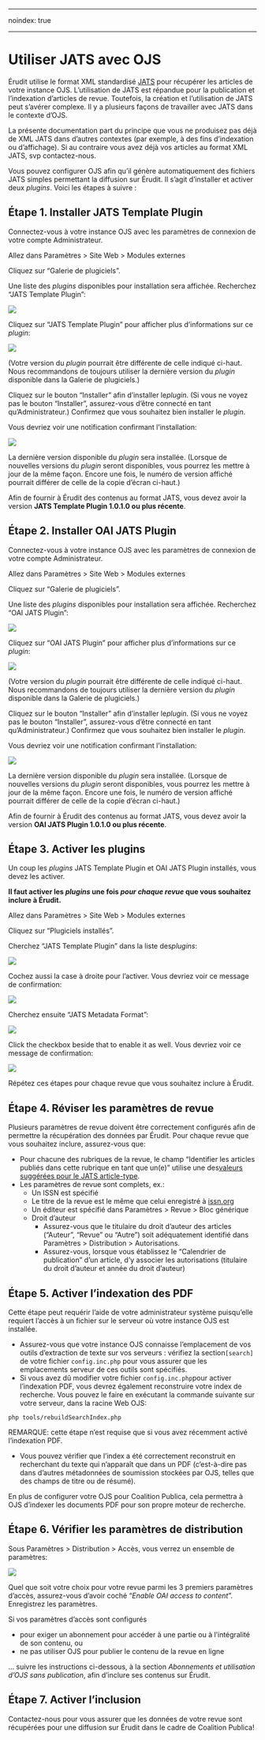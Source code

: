 - - -
noindex: true
- - -
# Utiliser JATS avec OJS

Érudit utilise le format XML standardisé ​[JATS](https://jats.nlm.nih.gov/)​ pour récupérer les articles de votre instance OJS. L’utilisation de JATS est répandue pour la publication et l’indexation d’articles de revue. Toutefois, la création et l’utilisation de JATS peut s’avérer complexe. Il y a plusieurs façons de travailler avec JATS dans le contexte d’OJS.

La présente documentation part du principe que vous ne produisez pas déjà de XML JATS dans d’autres contextes (par exemple, à des fins d’indexation ou d’affichage). Si au contraire vous avez déjà vos articles au format XML JATS, svp contactez-nous.

Vous pouvez configurer OJS afin qu’il génère automatiquement des fichiers JATS simples permettant la diffusion sur Érudit. Il s’agit d’installer et activer deux ​*plugins*​. Voici les étapes à suivre :

## Étape 1. Installer JATS Template Plugin

Connectez-vous à votre instance OJS avec les paramètres de connexion de votre compte Administrateur.

Allez dans Paramètres > Site Web > Modules externes

Cliquez sur “Galerie de plugiciels”.

Une liste des ​*plugins*​ disponibles pour installation sera affichée. Recherchez “JATS Template Plugin”:

![](./assets/jatsTemplatePlugin.png)

Cliquez sur “JATS Template Plugin” pour afficher plus d’informations sur ce ​*plugin​*:

![](./assets/jatsTemplatePluginInfo.png)

(Votre version du ​*plugin*​ pourrait être différente de celle indiqué ci-haut. Nous recommandons de toujours utiliser la dernière version du ​*plugin*​ disponible dans la Galerie de plugiciels.)

Cliquez sur le bouton “Installer” afin d’installer le *​plugin*​. (Si vous ne voyez pas le bouton “Installer”, assurez-vous d’être connecté en tant qu’Administrateur.) Confirmez que vous souhaitez bien installer le ​*plugin*.​

Vous devriez voir une notification confirmant l’installation:

![](./assets/jatsTemplatePluginNotification.png)


La dernière version disponible du ​*plugin*​ sera installée. (Lorsque de nouvelles versions du *plugin*​ seront disponibles, vous pourrez les mettre à jour de la même façon. Encore une fois, le numéro de version affiché pourrait différer de celle de la copie d’écran ci-haut.)

Afin de fournir à Érudit des contenus au format JATS, vous devez avoir la version **JATS Template Plugin 1.0.1.0 ou plus récente​**.

## Étape 2. Installer OAI JATS Plugin

Connectez-vous à votre instance OJS avec les paramètres de connexion de votre compte Administrateur.

Allez dans Paramètres > Site Web > Modules externes

Cliquez sur “Galerie de plugiciels”.

Une liste des ​*plugins*​ disponibles pour installation sera affichée. Recherchez “OAI JATS Plugin”:

![](./assets/oaiJatsPlugin.png)

Cliquez sur “OAI JATS Plugin” pour afficher plus d’informations sur ce ​*plugin​*:

![](./assets/oaiJatsPluginInfo.png)

(Votre version du ​*plugin*​ pourrait être différente de celle indiqué ci-haut. Nous recommandons de toujours utiliser la dernière version du ​*plugin*​ disponible dans la Galerie de plugiciels.)

Cliquez sur le bouton “Installer” afin d’installer le *​plugin*​. (Si vous ne voyez pas le bouton “Installer”, assurez-vous d’être connecté en tant qu’Administrateur.) Confirmez que vous souhaitez bien installer le ​*plugin*.​

Vous devriez voir une notification confirmant l’installation:

![](./assets/oaiJatsPluginNotification.png)

La dernière version disponible du ​*plugin*​ sera installée. (Lorsque de nouvelles versions du *plugin*​ seront disponibles, vous pourrez les mettre à jour de la même façon. Encore une fois, le numéro de version affiché pourrait différer de celle de la copie d’écran ci-haut.)

Afin de fournir à Érudit des contenus au format JATS, vous devez avoir la version **OAI JATS Plugin 1.0.1.0 ou plus récente​**.

## Étape 3. Activer les plugins

Un coup les *​plugins*​ JATS Template Plugin et OAI JATS Plugin installés, vous devez les activer.

**Il faut activer les ​*plugins*​ une fois ​*pour chaque revue*​ que vous souhaitez inclure à Érudit.**

Allez dans Paramètres > Site Web > Modules externes

Cliquez sur “Plugiciels installés”.

Cherchez “JATS Template Plugin” dans la liste des ​*plugins*:​

![](./assets/jatsTemplatePluginListing.png)

Cochez aussi la case à droite pour l’activer. Vous devriez voir ce message de confirmation:

![](./assets/jatsTemplatePluginListingNotification.png)

Cherchez ensuite “JATS Metadata Format”:

![](./assets/jatsMetadataFormatPluginListing.png)

Click the checkbox beside that to enable it as well. Vous devriez voir ce message de confirmation:

![](./assets/jatsMetadataFormatPluginListingNotification.png)

Répétez ces étapes pour chaque revue que vous souhaitez inclure à Érudit.

## Étape 4. Réviser les paramètres de revue

Plusieurs paramètres de revue doivent être correctement configurés afin de permettre la récupération des données par Érudit. Pour chaque revue que vous souhaitez inclure, assurez-vous que:

* Pour chacune des rubriques de la revue, le champ “Identifier les articles publiés dans cette rubrique en tant que un(e)” utilise une des ​[valeurs suggérées pour le JATS article-type](https://jats.nlm.nih.gov/archiving/tag-library/1.1/attribute/article-type.html)​.
* Les paramètres de revue sont complets, ex.:
    * Un ISSN est spécifié
    * Le titre de la revue est le même que celui enregistré à ​[issn.org](https://www.issn.org/)
    * Un éditeur est spécifié dans Paramètres > Revue > Bloc générique
    * Droit d’auteur
        * Assurez-vous que le titulaire du droit d’auteur des articles (“Auteur”, “Revue” ou “Autre”) soit adéquatement identifié dans Paramètres > Distribution > Autorisations.
        * Assurez-vous, lorsque vous établissez le “Calendrier de publication” d’un article, d’y associer les autorisations (titulaire du droit d’auteur et année du droit d’auteur)

## Étape 5. Activer l’indexation des PDF

Cette étape peut requérir l’aide de votre administrateur système puisqu’elle requiert l’accès à un fichier sur le serveur où votre instance OJS est installée.
* Assurez-vous que votre instance OJS connaisse l’emplacement de vos outils d’extraction de texte sur vos serveurs : vérifiez la section ​`[search]`​ de votre fichier ​`config.inc.php`​ pour vous assurer que les emplacements serveur de ces outils sont spécifiés.
* Si vous avez dû modifier votre fichier ​`config.inc.php`​ pour activer l’indexation PDF, vous devrez également reconstruire votre index de recherche. Vous pouvez le faire en exécutant la commande suivante sur votre serveur, dans la racine Web OJS:

`php tools/rebuildSearchIndex.php`

REMARQUE: cette étape n’est requise que si vous avez récemment activé l’indexation PDF.

* Vous pouvez vérifier que l’index a été correctement reconstruit en recherchant du texte qui n’apparaît que dans un PDF (c’est-à-dire pas dans d’autres métadonnées de soumission stockées par OJS, telles que des champs de titre ou de résumé).

En plus de configurer votre OJS pour Coalition Publica, cela permettra à OJS d’indexer les documents PDF pour son propre moteur de recherche.

## Étape 6. Vérifier les paramètres de distribution

Sous Paramètres > Distribution > Accès, vous verrez un ensemble de paramètres:

![](./assets/journalSettings.png)

Quel que soit votre choix pour votre revue parmi les 3 premiers paramètres d’accès, assurez-vous d’avoir coché “​*Enable OAI access to content*​”. Enregistrez les paramètres.

Si vos paramètres d’accès sont configurés

* pour exiger un abonnement pour accéder à une partie ou à l’intégralité de son contenu, ou
* ne pas utiliser OJS pour publier le contenu de la revue en ligne

... suivre les instructions ci-dessous, à la section ​*Abonnements et utilisation d’OJS sans publication*,​ afin d’inclure ses contenus sur Érudit.

## Étape 7. Activer l’inclusion

Contactez-nous pour vous assurer que les données de votre revue sont récupérées pour une diffusion sur Érudit dans le cadre de Coalition Publica!
